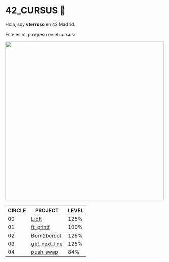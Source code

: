 # 42_CURSUS 🚀

Hola, soy **vterroso** en 42 Madrid.

Éste es mi progreso en el cursus:

<img width="500" src="https://user-images.githubusercontent.com/112553001/224488530-23e5b82c-74f7-4911-a379-d817a534695f.jpg">

| CIRCLE | PROJECT | LEVEL | 
| -- | -- | -- |
| 00 | [Libft](https://github.com/Vterroso/Libft) | 125% |  
| 01 | [ft_printf](https://github.com/Vterroso/ft_printf) | 100% |  
| 02 | Born2beroot | 125% |  
| 03 | [get_next_line](https://github.com/Vterroso/get_next_line) | 125% | 
| 04 | [push_swap](https://github.com/Vterroso/push_swap) | 84% | 
